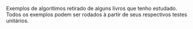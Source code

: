 Exemplos de algoritimos retirado de alguns livros que tenho estudado.
Todos os exemplos podem ser rodados à partir de seus respectivos testes unitários.
